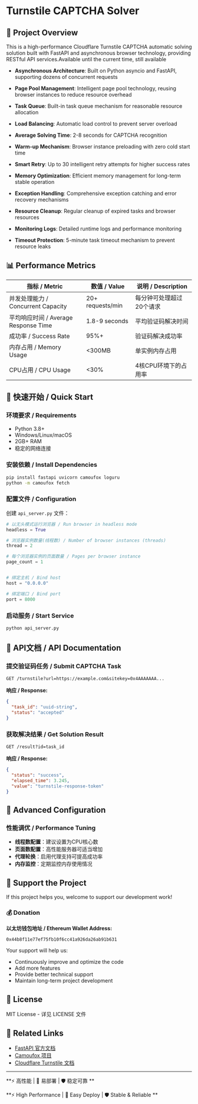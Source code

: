 # Turnstile CAPTCHA Solver

## 🚀 Project Overview
This is a high-performance Cloudflare Turnstile CAPTCHA automatic solving solution built with FastAPI and asynchronous browser technology, providing RESTful API services.Available until the current time, still available

- **Asynchronous Architecture**: Built on Python asyncio and FastAPI, supporting dozens of concurrent requests
- **Page Pool Management**: Intelligent page pool technology, reusing browser instances to reduce resource overhead
- **Task Queue**: Built-in task queue mechanism for reasonable resource allocation
- **Load Balancing**: Automatic load control to prevent server overload

- **Average Solving Time**: 2-8 seconds for CAPTCHA recognition
- **Warm-up Mechanism**: Browser instance preloading with zero cold start time
- **Smart Retry**: Up to 30 intelligent retry attempts for higher success rates
- **Memory Optimization**: Efficient memory management for long-term stable operation

- **Exception Handling**: Comprehensive exception catching and error recovery mechanisms
- **Resource Cleanup**: Regular cleanup of expired tasks and browser resources
- **Monitoring Logs**: Detailed runtime logs and performance monitoring
- **Timeout Protection**: 5-minute task timeout mechanism to prevent resource leaks

## 📊 Performance Metrics

| 指标 / Metric | 数值 / Value | 说明 / Description |
|---------------|--------------|--------------------|
| 并发处理能力 / Concurrent Capacity | 20+ requests/min | 每分钟可处理超过20个请求 |
| 平均响应时间 / Average Response Time | 1.8-9 seconds | 平均验证码解决时间 |
| 成功率 / Success Rate | 95%+ | 验证码解决成功率 |
| 内存占用 / Memory Usage | <300MB | 单实例内存占用 |
| CPU占用 / CPU Usage | <30% | 4核CPU环境下的占用率 |

## 🚀 快速开始 / Quick Start

### 环境要求 / Requirements
- Python 3.8+
- Windows/Linux/macOS
- 2GB+ RAM
- 稳定的网络连接

### 安装依赖 / Install Dependencies
```bash
pip install fastapi uvicorn camoufox loguru
python -m camoufox fetch
```

### 配置文件 / Configuration
创建 `api_server.py` 文件：
```python
# 以无头模式运行浏览器 / Run browser in headless mode
headless = True

# 浏览器实例数量(线程数) / Number of browser instances (threads)
thread = 2

# 每个浏览器实例的页面数量 / Pages per browser instance
page_count = 1


# 绑定主机 / Bind host
host = "0.0.0.0"

# 绑定端口 / Bind port
port = 8000
```


### 启动服务 / Start Service
```bash
python api_server.py
```

## 📖 API文档 / API Documentation

### 提交验证码任务 / Submit CAPTCHA Task
```http
GET /turnstile?url=https://example.com&sitekey=0x4AAAAAAA...
```

**响应 / Response:**
```json
{
  "task_id": "uuid-string",
  "status": "accepted"
}
```

### 获取解决结果 / Get Solution Result
```http
GET /result?id=task_id
```

**响应 / Response:**
```json
{
  "status": "success",
  "elapsed_time": 3.245,
  "value": "turnstile-response-token"
}
```

## 🔧 Advanced Configuration

### 性能调优 / Performance Tuning
- **线程数配置**：建议设置为CPU核心数
- **页面数配置**：高性能服务器可适当增加
- **代理轮换**：启用代理支持可提高成功率
- **内存监控**：定期监控内存使用情况

## 🤝 Support the Project

If this project helps you, welcome to support our development work!

### 💰 Donation
**以太坊钱包地址 / Ethereum Wallet Address:**
```
0x44b8f11e77ef75fb10f6cc41a926da26ab91b631
```

Your support will help us:
- Continuously improve and optimize the code
- Add more features
- Provide better technical support
- Maintain long-term project development

## 📄 License

MIT License - 详见 LICENSE 文件

## 🔗 Related Links

- [FastAPI 官方文档](https://fastapi.tiangolo.com/)
- [Camoufox 项目](https://github.com/daijro/camoufox)
- [Cloudflare Turnstile 文档](https://developers.cloudflare.com/turnstile/)

---

**⚡ 高性能 | 🚀 易部署 | 🛡️ 稳定可靠 **

**⚡ High Performance | 🚀 Easy Deploy | 🛡️ Stable & Reliable **
